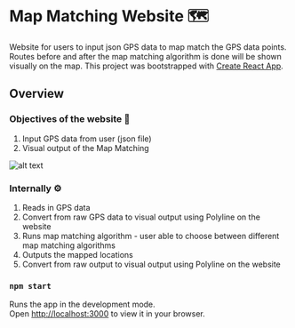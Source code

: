 # Map Matching Website :world_map:

Website for users to input json GPS data to map match the GPS data points. Routes before and after the map matching algorithm is done will be shown visually on the map.
This project was bootstrapped with [Create React App](https://github.com/facebook/create-react-app).

## Overview

### Objectives of the website :round_pushpin:

1. Input GPS data from user (json file)
2. Visual output of the Map Matching

![alt text](https://miro.medium.com/max/1400/1*5UCbEwih6uqYxBrKns-VuA.png)

### Internally :gear:

1. Reads in GPS data
2. Convert from raw GPS data to visual output using Polyline on the website
3. Runs map matching algorithm - user able to choose between different map matching algorithms
4. Outputs the mapped locations
5. Convert from raw output to visual output using Polyline on the website

### `npm start`

Runs the app in the development mode.\
Open [http://localhost:3000](http://localhost:3000) to view it in your browser.
